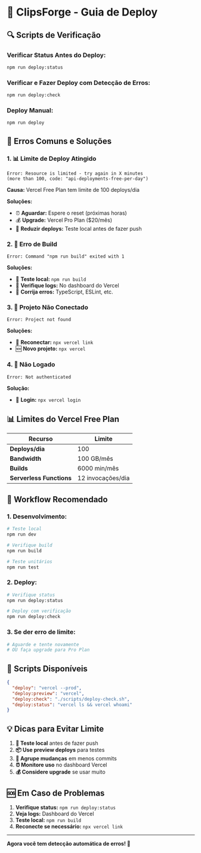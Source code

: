 # 🚀 ClipsForge - Guia de Deploy

## 🔍 Scripts de Verificação

### **Verificar Status Antes do Deploy:**
```bash
npm run deploy:status
```

### **Verificar e Fazer Deploy com Detecção de Erros:**
```bash
npm run deploy:check
```

### **Deploy Manual:**
```bash
npm run deploy
```

## 🚨 Erros Comuns e Soluções

### **1. 📊 Limite de Deploy Atingido**
```
Error: Resource is limited - try again in X minutes 
(more than 100, code: "api-deployments-free-per-day")
```

**Causa:** Vercel Free Plan tem limite de 100 deploys/dia

**Soluções:**
- ⏰ **Aguardar:** Espere o reset (próximas horas)
- 💰 **Upgrade:** Vercel Pro Plan ($20/mês)
- 🔄 **Reduzir deploys:** Teste local antes de fazer push

### **2. 🔨 Erro de Build**
```
Error: Command "npm run build" exited with 1
```

**Soluções:**
- 🧪 **Teste local:** `npm run build`
- 📝 **Verifique logs:** No dashboard do Vercel
- 🔧 **Corrija erros:** TypeScript, ESLint, etc.

### **3. 🔗 Projeto Não Conectado**
```
Error: Project not found
```

**Soluções:**
- 🔗 **Reconectar:** `npx vercel link`
- 🆕 **Novo projeto:** `npx vercel`

### **4. 🔐 Não Logado**
```
Error: Not authenticated
```

**Solução:**
- 🔐 **Login:** `npx vercel login`

## 📊 Limites do Vercel Free Plan

| Recurso | Limite |
|---------|--------|
| **Deploys/dia** | 100 |
| **Bandwidth** | 100 GB/mês |
| **Builds** | 6000 min/mês |
| **Serverless Functions** | 12 invocações/dia |

## 🎯 Workflow Recomendado

### **1. Desenvolvimento:**
```bash
# Teste local
npm run dev

# Verifique build
npm run build

# Teste unitários
npm run test
```

### **2. Deploy:**
```bash
# Verifique status
npm run deploy:status

# Deploy com verificação
npm run deploy:check
```

### **3. Se der erro de limite:**
```bash
# Aguarde e tente novamente
# OU faça upgrade para Pro Plan
```

## 🔧 Scripts Disponíveis

```json
{
  "deploy": "vercel --prod",
  "deploy:preview": "vercel", 
  "deploy:check": "./scripts/deploy-check.sh",
  "deploy:status": "vercel ls && vercel whoami"
}
```

## 💡 Dicas para Evitar Limite

1. **🧪 Teste local** antes de fazer push
2. **📦 Use preview deploys** para testes
3. **🔄 Agrupe mudanças** em menos commits
4. **⏰ Monitore uso** no dashboard Vercel
5. **💰 Considere upgrade** se usar muito

## 🆘 Em Caso de Problemas

1. **Verifique status:** `npm run deploy:status`
2. **Veja logs:** Dashboard do Vercel
3. **Teste local:** `npm run build`
4. **Reconecte se necessário:** `npx vercel link`

---

**Agora você tem detecção automática de erros! 🎉** 